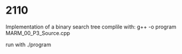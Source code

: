 # 2110
Implementation of a binary search tree
complile with:
g++ -o program MARM_00_P3_Source.cpp

run with ./program

